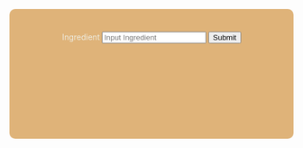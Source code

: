 
<script>

function getFood(){
    let inputFood = document.getElementById("inputFood").value;
    return inputFood;
}

function findCalories(foodName) {
    result = document.getElementById("findCaloriesResult");

    // Fetch data from API
    fetch('https://csatri1.tk/api/nutrition/findCalories/"'+foodName+'"')
    .then(response => response.json())
    .then(data => {

        console.log(data);

        result.innerHTML = "one serving of " + foodName + " calories: " + data.findCalories;
    })
}

</script>



<div id="container" style="background-color: #DFB379; text-align: center; vertical-align: middle; padding: 40px; margin-top: 30px;">
    <w>Ingredient</w>
    <input id="inputFood" placeholder="Input Ingredient">
    <button onclick="findCalories(getFood())">Submit</button>
</div>

<div style=" text-align:center; vertical-align: middle; padding:10px; margin-top:30px">
    <w id="findCaloriesResult"></w>
</div>

<style>
w { color: #eeeee4 }

#container{
    border-radius: 10px;
    height: 150px;
}

</style>







